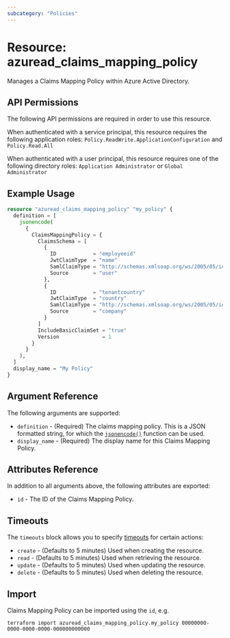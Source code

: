 ```yaml
---
subcategory: "Policies"
---
```


# Resource: azuread_claims_mapping_policy

Manages a Claims Mapping Policy within Azure Active Directory.

## API Permissions

The following API permissions are required in order to use this resource.

When authenticated with a service principal, this resource requires the following application roles: `Policy.ReadWrite.ApplicationConfiguration` and `Policy.Read.All`

When authenticated with a user principal, this resource requires one of the following directory roles: `Application Administrator` or `Global Administrator`

## Example Usage

```terraform
resource "azuread_claims_mapping_policy" "my_policy" {
  definition = [
    jsonencode(
      {
        ClaimsMappingPolicy = {
          ClaimsSchema = [
            {
              ID            = "employeeid"
              JwtClaimType  = "name"
              SamlClaimType = "http://schemas.xmlsoap.org/ws/2005/05/identity/claims/name"
              Source        = "user"
            },
            {
              ID            = "tenantcountry"
              JwtClaimType  = "country"
              SamlClaimType = "http://schemas.xmlsoap.org/ws/2005/05/identity/claims/country"
              Source        = "company"
            }
          ]
          IncludeBasicClaimSet = "true"
          Version              = 1
        }
      }
    ),
  ]
  display_name = "My Policy"
}
```

## Argument Reference

The following arguments are supported:

* `definition` - (Required) The claims mapping policy. This is a JSON formatted string, for which the [`jsonencode()`](https://www.terraform.io/language/functions/jsonencode) function can be used.
* `display_name` - (Required) The display name for this Claims Mapping Policy.

## Attributes Reference

In addition to all arguments above, the following attributes are exported:

* `id` - The ID of the Claims Mapping Policy.

## Timeouts

The `timeouts` block allows you to specify [timeouts](https://www.terraform.io/language/resources/syntax#operation-timeouts) for certain actions:

* `create` - (Defaults to 5 minutes) Used when creating the resource.
* `read` - (Defaults to 5 minutes) Used when retrieving the resource.
* `update` - (Defaults to 5 minutes) Used when updating the resource.
* `delete` - (Defaults to 5 minutes) Used when deleting the resource.

## Import

Claims Mapping Policy can be imported using the `id`, e.g.

```shell
terraform import azuread_claims_mapping_policy.my_policy 00000000-0000-0000-0000-000000000000
```
